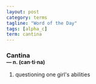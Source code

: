 ```yaml
---
layout: post
category: terms
tagline: "Word of the Day"
tags: [alpha_c]
term: cantina
---
```


<h3>Cantina<br/> <small>&mdash; n. (can<span>&middot;</span>ti<span>&middot;</span>na)</small></h3>
<p><ol><li>questioning one girl's abilities</li>
</ol></p>
